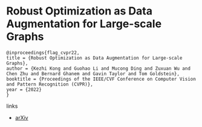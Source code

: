 # Robust Optimization as Data Augmentation for Large-scale Graphs

```
@inproceedings{flag_cvpr22,
title = {Robust Optimization as Data Augmentation for Large-scale Graphs},
author = {Kezhi Kong and Guohao Li and Mucong Ding and Zuxuan Wu and Chen Zhu and Bernard Ghanem and Gavin Taylor and Tom Goldstein},
booktitle = {Proceedings of the IEEE/CVF Conference on Computer Vision and Pattern Recognition (CVPR)},
year = {2022}
}
```

links
- [arXiv](https://arxiv.org/abs/2010.09891)

